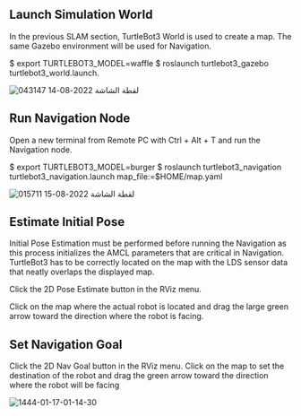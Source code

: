 
Launch Simulation World
---------------------------------------------

In the previous SLAM section, TurtleBot3 World is used to create a map. The same Gazebo environment will be used for Navigation.

$ export TURTLEBOT3_MODEL=waffle
$ roslaunch turtlebot3_gazebo turtlebot3_world.launch.

![لقطة الشاشة 2022-08-14 043147](https://user-images.githubusercontent.com/107875617/184557913-acb30def-5cb3-4787-996d-d344e6dc7aee.jpg)


Run Navigation Node
----------------------------------------------

Open a new terminal from Remote PC with Ctrl + Alt + T and run the Navigation node.

$ export TURTLEBOT3_MODEL=burger
$ roslaunch turtlebot3_navigation turtlebot3_navigation.launch map_file:=$HOME/map.yaml



![لقطة الشاشة 2022-08-15 015711](https://user-images.githubusercontent.com/107875617/184557954-b73decdf-370f-49aa-b7fa-4ce0f146d0a2.jpg)


Estimate Initial Pose
---------------------------------------------

Initial Pose Estimation must be performed before running the Navigation as this process initializes the AMCL parameters that are critical in Navigation. TurtleBot3 has to be correctly located on the map with the LDS sensor data that neatly overlaps the displayed map.

Click the 2D Pose Estimate button in the RViz menu.

Click on the map where the actual robot is located and drag the large green arrow toward the direction where the robot is facing.


Set Navigation Goal
--------------------------------------------

Click the 2D Nav Goal button in the RViz menu.
Click on the map to set the destination of the robot and drag the green arrow toward the direction where the robot will be facing

![1444-01-17-01-14-30](https://user-images.githubusercontent.com/107875617/184558078-c3f54c5d-f2a8-4ae1-b35b-5dee47038043.gif)

